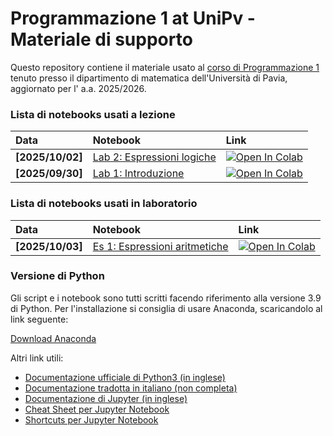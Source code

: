 # Programmazione 1 at UniPv - Materiale di supporto

Questo repository contiene il materiale usato al [corso di Programmazione 1](http://matematica.unipv.it/gualandi/programming/) tenuto presso il dipartimento di matematica dell'Università di Pavia, aggiornato per l' a.a. 2025/2026.

### Lista di notebooks usati a lezione

| Data | Notebook | Link |
|:-|:-|:-|
|**[2025/10/02]**|[Lab 2: Espressioni logiche](https://github.com/mathcoding/programming/blob/master/notebooks/Lab2_EspressioniLogiche.ipynb)|[![Open In Colab](https://colab.research.google.com/assets/colab-badge.svg)](https://colab.research.google.com/github/mathcoding/programming/blob/master/notebooks/Lab2_EspressioniLogiche.ipynb)|[Html]|
|**[2025/09/30]**|[Lab 1: Introduzione](https://github.com/mathcoding/programming/blob/master/notebooks/Lab1_Introduzione.ipynb)|[![Open In Colab](https://colab.research.google.com/assets/colab-badge.svg)](https://colab.research.google.com/github/mathcoding/programming/blob/master/notebooks/Lab1_Introduzione.ipynb)|[Html]|

### Lista di notebooks usati in laboratorio

| Data | Notebook | Link |
|:-|:-|:-|
|**[2025/10/03]**|[Es 1: Espressioni aritmetiche](https://github.com/mathcoding/programming/blob/master/notebooks/Es1_EspressioniAritmetiche.ipynb)|[![Open In Colab](https://colab.research.google.com/assets/colab-badge.svg)](https://colab.research.google.com/github/mathcoding/programming/blob/master/notebooks/Es1_EspressioniAritmetiche.ipynb)|[Html]|


### Versione di Python
Gli script e i notebook sono tutti scritti facendo riferimento alla versione 3.9 di Python.
Per l'installazione si consiglia di usare Anaconda, scaricandolo al link seguente:

[Download Anaconda](https://www.anaconda.com/download/)

Altri link utili:

* [Documentazione ufficiale di Python3 (in inglese)](https://docs.python.org/3/)
* [Documentazione tradotta in italiano (non completa)](http://docs.python.it/)
* [Documentazione di Jupyter (in inglese)](https://jupyter.readthedocs.io/en/latest/index.html)
* [Cheat Sheet per Jupyter Notebook](https://s3.amazonaws.com/assets.datacamp.com/blog_assets/Jupyter_Notebook_Cheat_Sheet.pdf)
* [Shortcuts per Jupyter Notebook](https://www.cheatography.com/weidadeyue/cheat-sheets/jupyter-notebook/)
